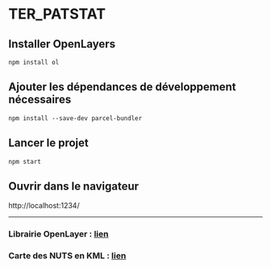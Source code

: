 # TER_PATSTAT
## Installer OpenLayers
`npm install ol`
## Ajouter les dépendances de développement nécessaires
`npm install --save-dev parcel-bundler`
## Lancer le projet 
`npm start`
## Ouvrir dans le navigateur
 http://localhost:1234/
 
---
### Librairie OpenLayer : [lien](https://openlayers.org/)
### Carte des NUTS en KML : [lien](http://geoserver.webservice-energy.org/geoserver/web/wicket/bookmarkable/org.geoserver.web.demo.MapPreviewPage;jsessionid=7448BC6DA8B461694C73A711EAB0439E?0)